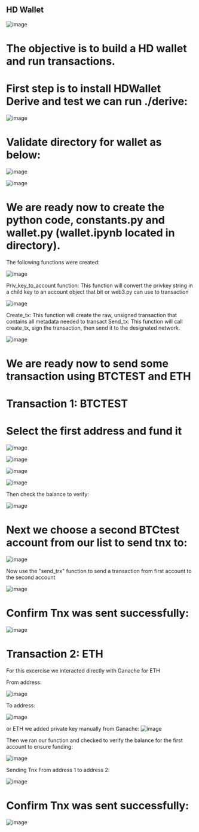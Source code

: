 ## HD Wallet ##
![image](/images19/newtons-coin-cradle.jpg)

# The objective is to build a HD wallet and run transactions.
# First step is to install HDWallet Derive and test we can run ./derive:

![image](/images19/Picture1.png)


# Validate directory for wallet as below: 

![image](/images19/Picture2.png)

![image](/images19/Picture3.png)

# We are ready now to create the python code, constants.py and wallet.py (wallet.ipynb located in directory).

The following functions were created:

![image](/images19/Picture4.png)

Priv_key_to_account function: This function will convert the privkey string in a child key to an account object that bit or web3.py can use to transaction

![image](/images19/Picture5.png)

Create_tx: This function will create the raw, unsigned transaction that contains all metadata needed to transact
Send_tx: This function will call create_tx, sign the transaction, then send it to the designated network.

![image](/images19/Picture6.png)

# We are ready now to send some transaction using BTCTEST and ETH

# Transaction 1: BTCTEST

# Select the first address and fund it
![image](/images19/Picture7.png)

![image](/images19/Picture8.png)

![image](/images19/Picture9.png)

![image](/images19/Picture10.png)

Then check the balance to verify:

![image](/images19/Picture11.png)

# Next we choose a second BTCtest account from our list to send tnx to:
![image](/images19/Picture12.png)

Now use the "send_trx" function to send a transaction from first account to the second account

![image](/images19/Picture13.png)

# Confirm Tnx was sent successfully:
![image](/images19/Picture14.png)

# Transaction 2: ETH 


For this excercise we interacted directly with Ganache for ETH 

From address:

![image](/images19/Picture15.png)

To address: 

![image](/images19/Picture16.png)

or ETH we added private key manually from Ganache:
![image](/images19/Picture17.png)

Then we ran our function and checked to verify the balance for the first account to ensure funding:

![image](/images19/Picture18.png)

Sending Tnx From address 1 to address 2:

![image](/images19/Picture19.png)

# Confirm Tnx was sent successfully:

![image](/images19/Picture20.png)
